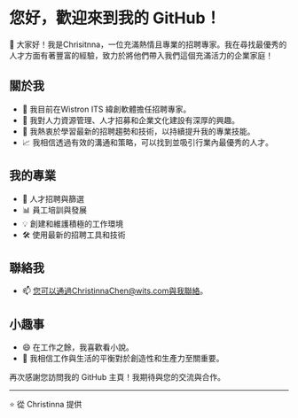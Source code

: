 # 您好，歡迎來到我的 GitHub！

👋 大家好！我是Chrisitnna，一位充滿熱情且專業的招聘專家。我在尋找最優秀的人才方面有著豐富的經驗，致力於將他們帶入我們這個充滿活力的企業家庭！

## 關於我

- 🏢 我目前在Wistron ITS 緯創軟體擔任招聘專家。
- 💼 我對人力資源管理、人才招募和企業文化建設有深厚的興趣。
- 🌱 我熱衷於學習最新的招聘趨勢和技術，以持續提升我的專業技能。
- 📈 我相信透過有效的溝通和策略，可以找到並吸引行業內最優秀的人才。

## 我的專業

- 🤝 人才招聘與篩選
- 📊 員工培訓與發展
- 💡 創建和維護積極的工作環境
- 🛠️ 使用最新的招聘工具和技術

## 聯絡我

- 📫 您可以通過ChristinnaChen@wits.com與我聯絡。

## 小趣事

- 😄 在工作之餘，我喜歡看小說。
- 🎉 我相信工作與生活的平衡對於創造性和生產力至關重要。

再次感謝您訪問我的 GitHub 主頁！我期待與您的交流與合作。

---

⭐️ 從 Christinna 提供
